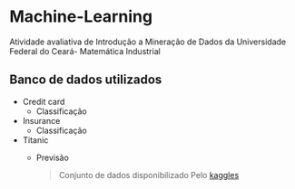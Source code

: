 # Machine-Learning

Atividade avaliativa de Introdução a Mineração de Dados da Universidade Federal do Ceará- Matemática Industrial

## Banco de dados utilizados

* Credit card
  * Classificação  
* Insurance
  * Classificação  
* Titanic
  * Previsão     
    
    > Conjunto de dados disponibilizado Pelo [kaggles](http://www.kaggle.com)

